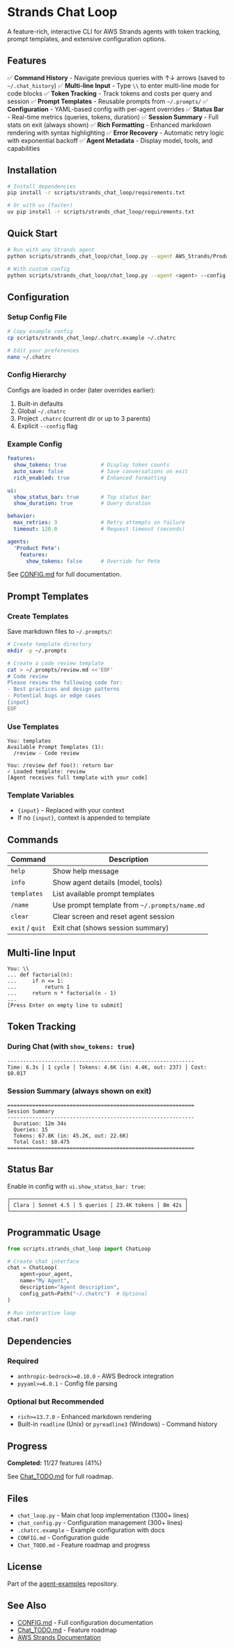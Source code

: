 # Strands Chat Loop

A feature-rich, interactive CLI for AWS Strands agents with token tracking, prompt templates, and extensive configuration options.

## Features

✅ **Command History** - Navigate previous queries with ↑↓ arrows (saved to `~/.chat_history`)
✅ **Multi-line Input** - Type `\\` to enter multi-line mode for code blocks
✅ **Token Tracking** - Track tokens and costs per query and session
✅ **Prompt Templates** - Reusable prompts from `~/.prompts/`
✅ **Configuration** - YAML-based config with per-agent overrides
✅ **Status Bar** - Real-time metrics (queries, tokens, duration)
✅ **Session Summary** - Full stats on exit (always shown)
✅ **Rich Formatting** - Enhanced markdown rendering with syntax highlighting
✅ **Error Recovery** - Automatic retry logic with exponential backoff
✅ **Agent Metadata** - Display model, tools, and capabilities

## Installation

```bash
# Install dependencies
pip install -r scripts/strands_chat_loop/requirements.txt

# Or with uv (faster)
uv pip install -r scripts/strands_chat_loop/requirements.txt
```

## Quick Start

```bash
# Run with any Strands agent
python scripts/strands_chat_loop/chat_loop.py --agent AWS_Strands/Product_Pete/agent.py

# With custom config
python scripts/strands_chat_loop/chat_loop.py --agent <agent> --config ~/.chatrc-custom
```

## Configuration

### Setup Config File

```bash
# Copy example config
cp scripts/strands_chat_loop/.chatrc.example ~/.chatrc

# Edit your preferences
nano ~/.chatrc
```

### Config Hierarchy

Configs are loaded in order (later overrides earlier):
1. Built-in defaults
2. Global `~/.chatrc`
3. Project `.chatrc` (current dir or up to 3 parents)
4. Explicit `--config` flag

### Example Config

```yaml
features:
  show_tokens: true           # Display token counts
  auto_save: false            # Save conversations on exit
  rich_enabled: true          # Enhanced formatting

ui:
  show_status_bar: true       # Top status bar
  show_duration: true         # Query duration

behavior:
  max_retries: 3              # Retry attempts on failure
  timeout: 120.0              # Request timeout (seconds)

agents:
  'Product Pete':
    features:
      show_tokens: false      # Override for Pete
```

See [CONFIG.md](CONFIG.md) for full documentation.

## Prompt Templates

### Create Templates

Save markdown files to `~/.prompts/`:

```bash
# Create template directory
mkdir -p ~/.prompts

# Create a code review template
cat > ~/.prompts/review.md <<'EOF'
# Code review
Please review the following code for:
- Best practices and design patterns
- Potential bugs or edge cases
{input}
EOF
```

### Use Templates

```
You: templates
Available Prompt Templates (1):
  /review - Code review

You: /review def foo(): return bar
✓ Loaded template: review
[Agent receives full template with your code]
```

### Template Variables

- `{input}` - Replaced with your context
- If no `{input}`, context is appended to template

## Commands

| Command | Description |
|---------|-------------|
| `help` | Show help message |
| `info` | Show agent details (model, tools) |
| `templates` | List available prompt templates |
| `/name` | Use prompt template from `~/.prompts/name.md` |
| `clear` | Clear screen and reset agent session |
| `exit` / `quit` | Exit chat (shows session summary) |

## Multi-line Input

```
You: \\
... def factorial(n):
...     if n <= 1:
...         return 1
...     return n * factorial(n - 1)
...
[Press Enter on empty line to submit]
```

## Token Tracking

### During Chat (with `show_tokens: true`)
```
------------------------------------------------------------
Time: 6.3s │ 1 cycle │ Tokens: 4.6K (in: 4.4K, out: 237) │ Cost: $0.017
```

### Session Summary (always shown on exit)
```
============================================================
Session Summary
------------------------------------------------------------
  Duration: 12m 34s
  Queries: 15
  Tokens: 67.8K (in: 45.2K, out: 22.6K)
  Total Cost: $0.475
============================================================
```

## Status Bar

Enable in config with `ui.show_status_bar: true`:

```
┌────────────────────────────────────────────────────────┐
│ Clara │ Sonnet 4.5 │ 5 queries │ 23.4K tokens │ 8m 42s │
└────────────────────────────────────────────────────────┘
```

## Programmatic Usage

```python
from scripts.strands_chat_loop import ChatLoop

# Create chat interface
chat = ChatLoop(
    agent=your_agent,
    name="My Agent",
    description="Agent description",
    config_path=Path("~/.chatrc")  # Optional
)

# Run interactive loop
chat.run()
```

## Dependencies

### Required
- `anthropic-bedrock>=0.10.0` - AWS Bedrock integration
- `pyyaml>=6.0.1` - Config file parsing

### Optional but Recommended
- `rich>=13.7.0` - Enhanced markdown rendering
- Built-in `readline` (Unix) or `pyreadline3` (Windows) - Command history

## Progress

**Completed:** 11/27 features (41%)

See [Chat_TODO.md](Chat_TODO.md) for full roadmap.

## Files

- `chat_loop.py` - Main chat loop implementation (1300+ lines)
- `chat_config.py` - Configuration management (300+ lines)
- `.chatrc.example` - Example configuration with docs
- `CONFIG.md` - Configuration guide
- `Chat_TODO.md` - Feature roadmap and progress

## License

Part of the [agent-examples](../..) repository.

## See Also

- [CONFIG.md](CONFIG.md) - Full configuration documentation
- [Chat_TODO.md](Chat_TODO.md) - Feature roadmap
- [AWS Strands Documentation](../../AWS_Strands/)
